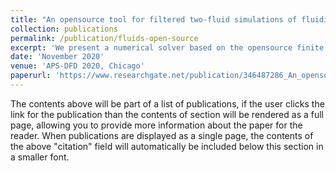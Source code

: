 ```yaml
---
title: "An opensource tool for filtered two-fluid simulations of fluidized gas-particle flows"
collection: publications
permalink: /publication/fluids-open-source
excerpt: 'We present a numerical solver based on the opensource finite volume library OpenFOAM that solves the filtered two-fluid equations for fluidized gas-particle flows using a wide range of diverse models developed in recent literature. We illustrate the phase coupling algorithm and discuss the implementation of the model of Sarkar et al. (2016). Finally, we compare the predictions from different constitutive models against experimental results using very coarse grids.'
date: 'November 2020'
venue: 'APS-DFD 2020, Chicago'
paperurl: 'https://www.researchgate.net/publication/346487286_An_opensource_tool_for_filtered_two-fluid_simulations_of_fluidized_gas-particle_flows'
---
```


The contents above will be part of a list of publications, if the user clicks the link for the publication than the contents of section will be rendered as a full page, allowing you to provide more information about the paper for the reader. When publications are displayed as a single page, the contents of the above "citation" field will automatically be included below this section in a smaller font.
